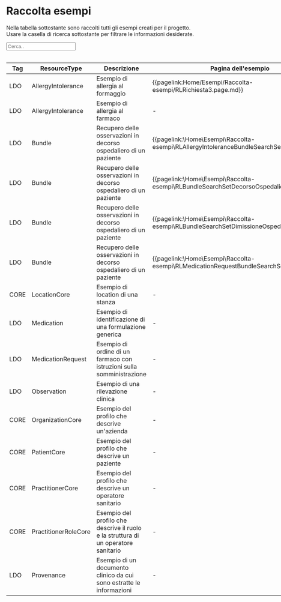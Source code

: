 <html>
  <head>
    <script src="https://ajax.googleapis.com/ajax/libs/jquery/3.6.0/jquery.min.js"></script>
    <script>
      $(document).ready(function () {
        $("#myInput").on("keyup", function () {
          var value = $(this).val().toLowerCase();
          $("#myTable tr").filter(function () {
            $(this).toggle($(this).text().toLowerCase().indexOf(value) > -1);
          });
        });
      });
    </script>
  </head>
  <body>
    <h1>Raccolta esempi</h1>
    <div>
      <p>
        Nella tabella sottostante sono raccolti tutti gli esempi creati per il progetto.
        <br />
        Usare la casella di ricerca sottostante per filtrare le informazioni
        desiderate.
      </p>
      <input id="myInput" type="text" placeholder="Cerca.." />
    </div>
    <br/>
    <table style="width: fit-content">
  <thead>
    <tr>
      <th>Tag</th>
      <th>ResourceType</th>
      <th>Descrizione</th>
      <th>Pagina dell'esempio</th>
      <th>Link Simplifier</th>
    </tr>
  </thead>
  <tbody id="myTable">
    <tr>
      <td>LDO</td>
      <td>AllergyIntolerance</td>
      <td>Esempio di allergia al formaggio</td>
      <td>{{pagelink:Home/Esempi/Raccolta-esempi/RLRichiesta3.page.md}}</td>
      <td>{{link:AllergyIntolerance/esempio-allergia-cibo-ldo}}</td>
    </tr>
    <tr>
      <td>LDO</td>
      <td>AllergyIntolerance</td>
      <td>Esempio di allergia al farmaco</td>
      <td>-</td>
      <td>{{link:AllergyIntolerance/esempio-allergia-farmaci-ldo}}</td>
    </tr>
    <tr>
      <td>LDO</td>
      <td>Bundle</td>
      <td>Recupero delle osservazioni in decorso ospedaliero di un paziente</td>
      <td>{{pagelink:\Home\Esempi\Raccolta-esempi\RLAllergyIntoleranceBundleSearchSet.page.md}}</td>
      <td>{{link:Bundle/bundle-recupero-osservazioni-decorso-ospedaliero}}</td>
    </tr>
    <tr>
      <td>LDO</td>
      <td>Bundle</td>
      <td>Recupero delle osservazioni in decorso ospedaliero di un paziente</td>
      <td>{{pagelink:\Home\Esempi\Raccolta-esempi\RLBundleSearchSetDecorsoOspedaliero.page.md}}</td>
      <td>{{link:Bundle/bundle-recupero-osservazioni-decorso-ospedaliero}}</td>
    </tr>
    <tr>
      <td>LDO</td>
      <td>Bundle</td>
      <td>Recupero delle osservazioni in decorso ospedaliero di un paziente</td>
      <td>{{pagelink:\Home\Esempi\Raccolta-esempi\RLBundleSearchSetDimissioneOspedaliera.page.md}}</td>
      <td>{{link:Bundle/bundle-recupero-osservazioni-decorso-ospedaliero}}</td>
    </tr>
    <tr>
      <td>LDO</td>
      <td>Bundle</td>
      <td>Recupero delle osservazioni in decorso ospedaliero di un paziente</td>
      <td>{{pagelink:\Home\Esempi\Raccolta-esempi\RLMedicationRequestBundleSearchSet.page.md}}</td>
      <td>{{link:Bundle/bundle-recupero-osservazioni-decorso-ospedaliero}}</td>
    </tr>
    <tr>
      <td>CORE</td>
      <td>LocationCore</td>
      <td>Esempio di location di una stanza</td>
      <td>-</td>
      <td>{{link:Location/esempio-location-operation room-ldo}}</td>
    </tr>
    <tr>
      <td>LDO</td>
      <td>Medication</td>
      <td>Esempio di identificazione di una formulazione generica</td>
      <td>-</td>
      <td>{{link:Medication/esempio-medication-formulazione-ldo}}</td>
    </tr>
    <tr>
      <td>LDO</td>
      <td>MedicationRequest</td>
      <td>Esempio di ordine di un farmaco con istruzioni sulla somministrazione</td>
      <td>-</td>
      <td>{{link:MedicationRequest/esempio-MedicationRequest-ldo}}</td>
    </tr>
    <tr>
      <td>LDO</td>
      <td>Observation</td>
      <td>Esempio di una rilevazione clinica</td>
      <td>-</td>
      <td>{{link:Observation/esempio-observation-ldo}}</td>
    </tr>
    <tr>
      <td>CORE</td>
      <td>OrganizationCore</td>
      <td>Esempio del profilo che descrive un'azienda</td>
      <td>-</td>
      <td>{{link:Organization/esempio-organization-core-ldo}}</td>
    </tr>
    <tr>
      <td>CORE</td>
      <td>PatientCore</td>
      <td>Esempio del profilo che descrive un paziente</td>
      <td>-</td>
      <td>{{link:Patient/esempio-patient-ldo}}</td>
    </tr>
    <tr>
    <tr>
      <td>CORE</td>
      <td>PractitionerCore</td>
      <td>Esempio del profilo che descrive un operatore sanitario</td>
      <td>-</td>
      <td>{{link:Practitioner/esempio-practitioner-core-ldo}}</td>
    </tr>
    <tr>
      <td>CORE</td>
      <td>PractitionerRoleCore</td>
      <td>Esempio del profilo che descrive il ruolo e la struttura di un operatore sanitario</td>
      <td>-</td>
      <td>{{link:PractitionerRole/esempio-practitionerRole-core-ldo}}</td>
    </tr>
      <td>LDO</td>
      <td>Provenance</td>
      <td>Esempio di un documento clinico da cui sono estratte le informazioni</td>
      <td>-</td>
      <td>{{link:Provenance/esempio-provenance-ldo}}</td>
    </tr>
  </tbody>
</table>
  </body>
</html>
